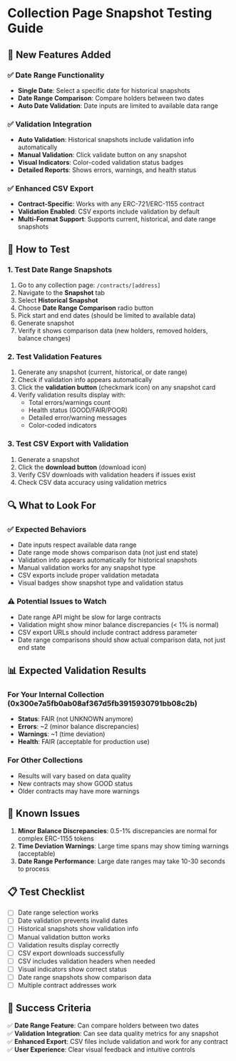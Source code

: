 # Collection Page Snapshot Testing Guide

## 🎯 New Features Added

### ✅ Date Range Functionality
- **Single Date**: Select a specific date for historical snapshots
- **Date Range Comparison**: Compare holders between two dates
- **Auto Date Validation**: Date inputs are limited to available data range

### ✅ Validation Integration  
- **Auto Validation**: Historical snapshots include validation info automatically
- **Manual Validation**: Click validate button on any snapshot
- **Visual Indicators**: Color-coded validation status badges
- **Detailed Reports**: Shows errors, warnings, and health status

### ✅ Enhanced CSV Export
- **Contract-Specific**: Works with any ERC-721/ERC-1155 contract
- **Validation Enabled**: CSV exports include validation by default
- **Multi-Format Support**: Supports current, historical, and date range snapshots

## 🧪 How to Test

### 1. Test Date Range Snapshots
1. Go to any collection page: `/contracts/[address]`
2. Navigate to the **Snapshot** tab
3. Select **Historical Snapshot**
4. Choose **Date Range Comparison** radio button
5. Pick start and end dates (should be limited to available data)
6. Generate snapshot
7. Verify it shows comparison data (new holders, removed holders, balance changes)

### 2. Test Validation Features
1. Generate any snapshot (current, historical, or date range)
2. Check if validation info appears automatically
3. Click the **validation button** (checkmark icon) on any snapshot card
4. Verify validation results display with:
   - Total errors/warnings count
   - Health status (GOOD/FAIR/POOR)
   - Detailed error/warning messages
   - Color-coded indicators

### 3. Test CSV Export with Validation
1. Generate a snapshot
2. Click the **download button** (download icon) 
3. Verify CSV downloads with validation headers if issues exist
4. Check CSV data accuracy using validation metrics

## 🔍 What to Look For

### ✅ Expected Behaviors
- Date inputs respect available data range
- Date range mode shows comparison data (not just end state)
- Validation info appears automatically for historical snapshots
- Manual validation works for any snapshot type
- CSV exports include proper validation metadata
- Visual badges show snapshot type and validation status

### ⚠️ Potential Issues to Watch
- Date range API might be slow for large contracts
- Validation might show minor balance discrepancies (< 1% is normal)
- CSV export URLs should include contract address parameter
- Date range comparisons should show actual comparison data, not just end state

## 📊 Expected Validation Results

### For Your Internal Collection (0x300e7a5fb0ab08af367d5fb3915930791bb08c2b)
- **Status**: FAIR (not UNKNOWN anymore)
- **Errors**: ~2 (minor balance discrepancies)
- **Warnings**: ~1 (time deviation)
- **Health**: FAIR (acceptable for production use)

### For Other Collections
- Results will vary based on data quality
- New contracts may show GOOD status
- Older contracts may have more warnings

## 🚨 Known Issues

1. **Minor Balance Discrepancies**: 0.5-1% discrepancies are normal for complex ERC-1155 tokens
2. **Time Deviation Warnings**: Large time spans may show timing warnings (acceptable)
3. **Date Range Performance**: Large date ranges may take 10-30 seconds to process

## 📋 Test Checklist

- [ ] Date range selection works
- [ ] Date validation prevents invalid dates
- [ ] Historical snapshots show validation info
- [ ] Manual validation button works
- [ ] Validation results display correctly
- [ ] CSV export downloads successfully
- [ ] CSV includes validation headers when needed
- [ ] Visual indicators show correct status
- [ ] Date range snapshots show comparison data
- [ ] Multiple contract addresses work

## 🎉 Success Criteria

✅ **Date Range Feature**: Can compare holders between two dates  
✅ **Validation Integration**: Can see data quality metrics for any snapshot  
✅ **Enhanced Export**: CSV files include validation and work for any contract  
✅ **User Experience**: Clear visual feedback and intuitive controls